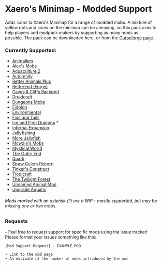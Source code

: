 # Xaero's Minimap - Modded Support
 Adds icons to Xaero's Minimap for a range of modded mobs. A mixture of yellow dots and icons on the minimap can be annoying, so this pack aims to help players and modpack makers by supporting as many mods as possible.
 The pack can be downloaded here, or from the [Curseforge page](https://www.curseforge.com/minecraft/texture-packs/xaeros-minimap-modded-support).

### Currently Supported:

* [Animalium](https://www.curseforge.com/minecraft/mc-mods/animalium)
* [Alex's Mobs](https://www.curseforge.com/minecraft/mc-mods/alexs-mobs)
* [Aquaculture 2](https://www.curseforge.com/minecraft/mc-mods/aquaculture)
* [Autumnity](https://www.curseforge.com/minecraft/mc-mods/autumnity)
* [Better Animals Plus](https://www.curseforge.com/minecraft/mc-mods/betteranimalsplus)
* [BetterEnd (Forge)](https://www.curseforge.com/minecraft/mc-mods/betterend-forge-port)
* [Caves & Cliffs Backport](https://www.curseforge.com/minecraft/mc-mods/caves-and-cliffs-backport)
* [Druidcraft](https://www.curseforge.com/minecraft/mc-mods/druidcraft)
* [Dungeons Mobs](https://www.curseforge.com/minecraft/mc-mods/dungeons-mobs)
* [Eidolon](https://www.curseforge.com/minecraft/mc-mods/eidolon)
* [Environmental](https://www.curseforge.com/minecraft/mc-mods/environmental)
* [Fins and Tails](https://www.curseforge.com/minecraft/mc-mods/fins-and-tails)
* [Ice and Fire: Dragons](https://www.curseforge.com/minecraft/mc-mods/ice-and-fire-dragons) *
* [Infernal Expansion](https://www.curseforge.com/minecraft/mc-mods/infernal-expansion)
* [Jellyfishing](https://www.curseforge.com/minecraft/mc-mods/jellyfishing)
* [More Jellyfish](https://www.curseforge.com/minecraft/mc-mods/more-jellyfish)
* [Mowzie's Mobs](https://www.curseforge.com/minecraft/mc-mods/mowzies-mobs)
* [Mystical World](https://www.curseforge.com/minecraft/mc-mods/mystical-world)
* [The Outer End](https://www.curseforge.com/minecraft/mc-mods/the-outer-end)
* [Quark](https://www.curseforge.com/minecraft/mc-mods/quark)
* [Straw Golem Reborn](https://www.curseforge.com/minecraft/mc-mods/strawgolem-reborn)
* [Tinker's Construct](https://www.curseforge.com/minecraft/mc-mods/tinkers-construct)
* [Tropicraft](https://www.curseforge.com/minecraft/mc-mods/tropicraft)
* [The Twilight Forest](https://www.curseforge.com/minecraft/mc-mods/the-twilight-forest)
* [Unnamed Animal Mod](https://www.curseforge.com/minecraft/mc-mods/unnamed-animal-mod)
* [Upgrade Aquatic](https://www.curseforge.com/minecraft/mc-mods/upgrade-aquatic)

###### Mods marked with an asterisk (*) are a WIP - mostly supported, but may be missing one or two mobs.

### Requests

 \- Feel free to request support for specific mods using the issue tracker! Please format your issues something like this:

```
[Mod Support Request] - EXAMPLE_MOD

• Link to the mod page
• An estimate of the number of mobs introduced by the mod
```
